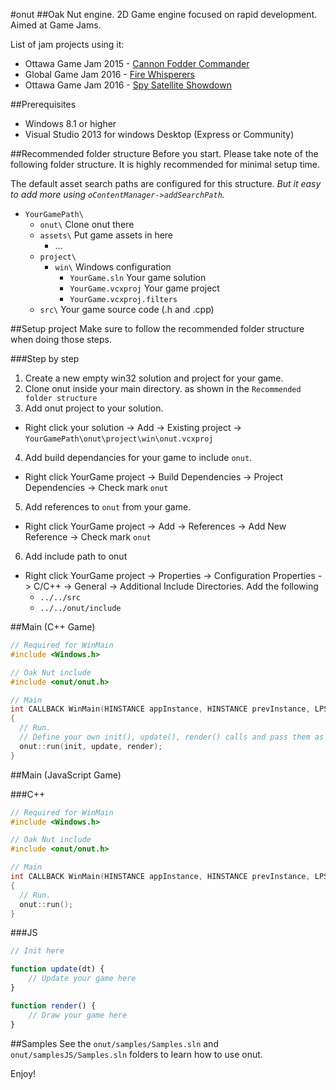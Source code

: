 #onut
##Oak Nut engine.
2D Game engine focused on rapid development. Aimed at Game Jams.

List of jam projects using it:

* Ottawa Game Jam 2015 - [Cannon Fodder Commander ](https://www.youtube.com/watch?v=Jac9r32uIv0)
* Global Game Jam 2016 - [Fire Whisperers ](https://www.youtube.com/watch?v=SWgFVMk5f2Q)
* Ottawa Game Jam 2016 - [Spy Satellite Showdown ](https://www.youtube.com/watch?v=NHyGlVm2ICA)

##Prerequisites
* Windows 8.1 or higher
* Visual Studio 2013 for windows Desktop (Express or Community)

##Recommended folder structure
Before you start. Please take note of the following folder structure. It is highly recommended for minimal setup time.

The default asset search paths are configured for this structure. _But it easy to add more using `oContentManager->addSearchPath`._

* `YourGamePath\`
  * `onut\` Clone onut there
  * `assets\` Put game assets in here
    * ...
  * `project\`
    * `win\` Windows configuration
      * `YourGame.sln` Your game solution
      * `YourGame.vcxproj` Your game project
      * `YourGame.vcxproj.filters`
  * `src\` Your game source code (.h and .cpp)

##Setup project
Make sure to follow the recommended folder structure when doing those steps.

###Step by step
1. Create a new empty win32 solution and project for your game.
2. Clone onut inside your main directory. as shown in the `Recommended folder structure`
3. Add onut project to your solution.<br />
  * Right click your solution -> Add -> Existing project -> `YourGamePath\onut\project\win\onut.vcxproj`
4. Add build dependancies for your game to include `onut`.
  * Right click YourGame project -> Build Dependencies -> Project Dependencies -> Check mark `onut`
5. Add references to `onut` from your game.
  * Right click YourGame project -> Add -> References -> Add New Reference -> Check mark `onut`
6. Add include path to onut
  * Right click YourGame project -> Properties -> Configuration Properties -> C/C++ -> General -> Additional Include Directories. Add the following
    * `../../src`
    * `../../onut/include`

##Main (C++ Game)
```cpp
// Required for WinMain
#include <Windows.h>

// Oak Nut include
#include <onut/onut.h>

// Main
int CALLBACK WinMain(HINSTANCE appInstance, HINSTANCE prevInstance, LPSTR cmdLine, int cmdCount)
{
  // Run. 
  // Define your own init(), update(), render() calls and pass them as parameters.
  onut::run(init, update, render);
}
```

##Main (JavaScript Game)

###C++

```cpp
// Required for WinMain
#include <Windows.h>

// Oak Nut include
#include <onut/onut.h>

// Main
int CALLBACK WinMain(HINSTANCE appInstance, HINSTANCE prevInstance, LPSTR cmdLine, int cmdCount)
{
  // Run. 
  onut::run();
}
```

###JS

```javascript
// Init here

function update(dt) {
    // Update your game here
}

function render() {
    // Draw your game here
}
```

##Samples
See the `onut/samples/Samples.sln` and `onut/samplesJS/Samples.sln` folders to learn how to use onut.

Enjoy!
